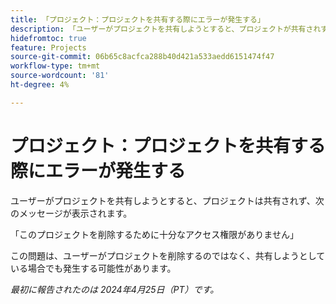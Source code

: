 ```yaml
---
title: 「プロジェクト：プロジェクトを共有する際にエラーが発生する」
description: 「ユーザーがプロジェクトを共有しようとすると、プロジェクトが共有されず、メッセージが表示されます。」
hidefromtoc: true
feature: Projects
source-git-commit: 06b65c8acfca288b40d421a533aedd6151474f47
workflow-type: tm+mt
source-wordcount: '81'
ht-degree: 4%

---
```



# プロジェクト：プロジェクトを共有する際にエラーが発生する

ユーザーがプロジェクトを共有しようとすると、プロジェクトは共有されず、次のメッセージが表示されます。

「このプロジェクトを削除するために十分なアクセス権限がありません」

この問題は、ユーザーがプロジェクトを削除するのではなく、共有しようとしている場合でも発生する可能性があります。

_最初に報告されたのは 2024年4月25日（PT）です。_


